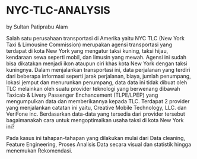# NYC-TLC-ANALYSIS
by Sultan Patiprabu Alam

Salah satu perusahaan transportasi di Amerika yaitu NYC TLC (New York Taxi & Limousine Commission) merupakan agensi transportasi yang terdapat di kota New York yang mengatur taksi kuning, taksi hijau, kendaraan sewa seperti mobil, dan limusin yang mewah. Agensi ini sudah bisa dikatakan menjadi ikon ataupun ciri khas kota New York dengan taksi kuningnya. Dalam menjalankan transportasi ini, data perjalanan yang terdiri dari beberapa informasi seperti jarak perjalanan, biaya, jumlah penumpang, lokasi jemput dan menurunkan penumpang, data data ini tidak dibuat oleh TLC melainkan oleh suatu provider teknologi yang berwenang dibawah Taxicab & Livery Passenger Enchancement (TLPE/LPEP) yang mengumpulkan data dan memberikannya kepada TLC. Terdapat 2 provider yang menjalankan catatan ini yaitu, Creative Mobile Technology, LLC. dan VeriFone inc.
Berdasarkan data-data yang tersedia dari provider tersebut bagaimanakah cara untuk mengoptimalkan usaha taksi di kota New York ini?

Pada kasus ini tahapan-tahapan yang dilakukan mulai dari Data cleaning, Feature Engineering, Proses Analisis Data secara visual dan statistik hingga menemukan Rekomendasi.
